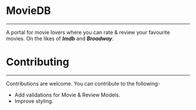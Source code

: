 # MovieDB
----------
A portal for movie lovers where you can rate & review your favourite movies. On the likes of **_Imdb_** and **_Broadway_**.

# Contributing
----------
Contributions are welcome. You can contribute to the following-
- Add validations for Movie & Review Models.
- Improve styling.
